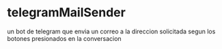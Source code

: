 # telegramMailSender
un bot de telegram que envia  un correo a la direccion solicitada segun los botones presionados en la conversacion

